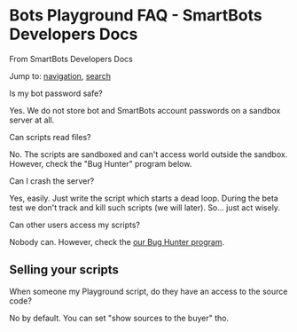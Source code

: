 # Bots Playground FAQ - SmartBots Developers Docs

From SmartBots Developers Docs

Jump to: [navigation](#mw-head), [search](#p-search)

Is my bot password safe?

Yes. We do not store bot and SmartBots account passwords on a sandbox server at all.

Can scripts read files?

No. The scripts are sandboxed and can't access world outside the sandbox. However, check the "Bug Hunter" program below.

Can I crash the server?

Yes, easily. Just write the script which starts a dead loop. During the beta test we don't track and kill such scripts (we will later). So... just act wisely.

Can other users access my scripts?

Nobody can. However, check the [our Bug Hunter program](https://www.mysmartbots.com/dev/docs/Bot_Playground/Bug_Hunter_program "Bot Playground/Bug Hunter program").

## Selling your scripts

When someone my Playground script, do they have an access to the source code?

No by default. You can set "show sources to the buyer" tho.
